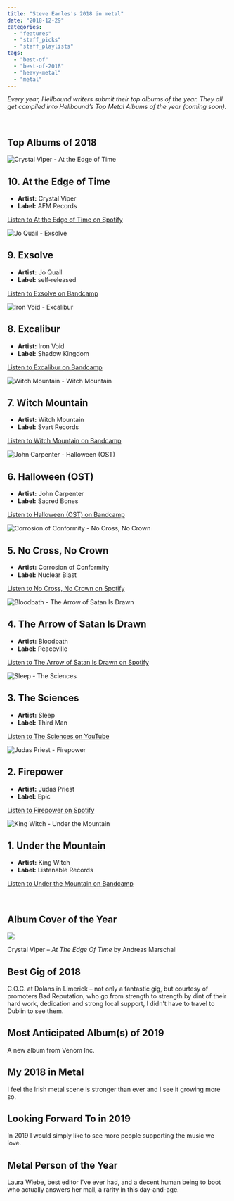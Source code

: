 ```yaml
---
title: "Steve Earles's 2018 in metal"
date: "2018-12-29"
categories: 
  - "features"
  - "staff_picks"
  - "staff_playlists"
tags: 
  - "best-of"
  - "best-of-2018"
  - "heavy-metal"
  - "metal"
---
```


_Every year, Hellbound writers submit their top albums of the year. They all get compiled into Hellbound’s Top Metal Albums of the year (coming soon)._

 

## Top Albums of 2018

![Crystal Viper - At the Edge of Time](https://res.cloudinary.com/dy8mxogvn/image/upload/c_fill,f_auto,g_center,h_540,q_auto:good,w_540/v1546017056/97c24ff415719b7a17eba265235e9c684dd4921f.jpg)

## 10\. At the Edge of Time

- **Artist:** Crystal Viper
- **Label:** AFM Records

[Listen to At the Edge of Time on Spotify](https://open.spotify.com/album/3gHrzrFHYzZ5If6iVH1fyO)

![Jo Quail - Exsolve](https://res.cloudinary.com/dy8mxogvn/image/upload/c_fill,f_auto,g_center,h_540,q_auto:good,w_540/v1546017226/a2993027571_16.jpg)

## 9\. Exsolve

- **Artist:** Jo Quail
- **Label:** self-released

[Listen to Exsolve on Bandcamp](https://joquail.bandcamp.com/album/exsolve)

![Iron Void - Excalibur](https://res.cloudinary.com/dy8mxogvn/image/upload/c_fill,f_auto,g_center,h_540,q_auto:good,w_540/v1546017341/a2247430958_16.jpg)

## 8\. Excalibur

- **Artist:** Iron Void
- **Label:** Shadow Kingdom

[Listen to Excalibur on Bandcamp](https://ironvoid.bandcamp.com/album/excalibur)

![Witch Mountain - Witch Mountain](https://res.cloudinary.com/dy8mxogvn/image/upload/c_fill,f_auto,g_center,h_540,q_auto:good,w_540/v1546014113/a1236123758_16.jpg)

## 7\. Witch Mountain

- **Artist:** Witch Mountain
- **Label:** Svart Records

[Listen to Witch Mountain on Bandcamp](https://witchmountain.bandcamp.com/album/witch-mountain)

![John Carpenter - Halloween (OST)](https://res.cloudinary.com/dy8mxogvn/image/upload/c_fill,f_auto,g_center,h_540,q_auto:good,w_540/v1546017542/a2894453053_16.jpg)

## 6\. Halloween (OST)

- **Artist:** John Carpenter
- **Label:** Sacred Bones

[Listen to Halloween (OST) on Bandcamp](https://johncarpentermusic.bandcamp.com/album/halloween-original-motion-picture-soundtrack)

![Corrosion of Conformity - No Cross, No Crown](https://res.cloudinary.com/dy8mxogvn/image/upload/c_fill,f_auto,g_center,h_540,q_auto:good,w_540/v1546014578/9857449217f8a92c653750e7196023ca3ecdf760.jpg)

## 5\. No Cross, No Crown

- **Artist:** Corrosion of Conformity
- **Label:** Nuclear Blast

[Listen to No Cross, No Crown on Spotify](https://open.spotify.com/album/4TfF9wBmisj1ff1Tokr1bq)

![Bloodbath - The Arrow of Satan Is Drawn](https://res.cloudinary.com/dy8mxogvn/image/upload/c_fill,f_auto,g_center,h_540,q_auto:good,w_540/v1546017727/887b14a87035812d7a663589c2a9218bd821ecef.jpg)

## 4\. The Arrow of Satan Is Drawn

- **Artist:** Bloodbath
- **Label:** Peaceville

[Listen to The Arrow of Satan Is Drawn on Spotify](https://open.spotify.com/album/5UcDEyn2hBO0lmWaIBt2rc)

![Sleep - The Sciences](https://res.cloudinary.com/dy8mxogvn/image/upload/c_fill,f_auto,g_center,h_540,q_auto:good,w_540/v1545935710/sleep-the-sciences-1524167366-compressed1-1524186011-compressed.jpg)

## 3\. The Sciences

- **Artist:** Sleep
- **Label:** Third Man

[Listen to The Sciences on YouTube](https://www.youtube.com/watch?v=uAs95WJ7RnI&feature=youtu.be)

![Judas Priest - Firepower](https://res.cloudinary.com/dy8mxogvn/image/upload/c_fill,f_auto,g_center,h_540,q_auto:good,w_540/v1546012230/5078488098d086900ae47de83eec302670c2b15c.jpg)

## 2\. Firepower

- **Artist:** Judas Priest
- **Label:** Epic

[Listen to Firepower on Spotify](https://open.spotify.com/album/7p3G0OCxtlWyJcPE1FxnyB)

![King Witch - Under the Mountain](https://res.cloudinary.com/dy8mxogvn/image/upload/c_fill,f_auto,g_center,h_540,q_auto:good,w_540/v1546017910/a4279645929_16.jpg)

## 1\. Under the Mountain

- **Artist:** King Witch
- **Label:** Listenable Records

[Listen to Under the Mountain on Bandcamp](https://listenable-records.bandcamp.com/album/under-the-mountain)

 

## Album Cover of the Year

![](https://res.cloudinary.com/dy8mxogvn/image/upload/v1546017056/97c24ff415719b7a17eba265235e9c684dd4921f.jpg)

Crystal Viper – _At The Edge Of Time_ by Andreas Marschall

## Best Gig of 2018

C.O.C. at Dolans in Limerick – not only a fantastic gig, but courtesy of promoters Bad Reputation, who go from strength to strength by dint of their hard work, dedication and strong local support, I didn't have to travel to Dublin to see them.

## Most Anticipated Album(s) of 2019

A new album from Venom Inc.

## My 2018 in Metal

I feel the Irish metal scene is stronger than ever and I see it growing more so.

## Looking Forward To in 2019

In 2019 I would simply like to see more people supporting the music we love.

## Metal Person of the Year

Laura Wiebe, best editor I've ever had, and a decent human being to boot who actually answers her mail, a rarity in this day-and-age.
